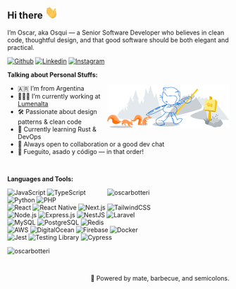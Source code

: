 ## Hi there <img src="https://raw.githubusercontent.com/oscarbotteri/oscarbotteri/main/wave.gif" width="30">

I’m Oscar, aka Osqui — a Senior Software Developer who believes in clean code, thoughtful design, and that good software should be both elegant and practical.

[![Github](https://img.shields.io/badge/-Github-000?style=flat&logo=Github&logoColor=white)](https://github.com/oscarbotteri)
[![Linkedin](https://img.shields.io/badge/-LinkedIn-blue?style=flat&logo=Linkedin&logoColor=white)](https://www.linkedin.com/in/oscar-botteri)
[![Instagram](https://img.shields.io/badge/-Instagram-c13584?style=flat&labelColor=c13584&logo=instagram&logoColor=white)](https://www.instagram.com/osquibotteri)

**Talking about Personal Stuffs:**

<img width="55%" align="right" alt="Github" src="https://raw.githubusercontent.com/oscarbotteri/oscarbotteri/54ff4ce0d3824caab8a73c342e9063b7203e1a3d/github.svg" />

- 🇦🇷 I’m from Argentina
- 👨🏽‍💻 I’m currently working at [Lumenalta](https://lumenalta.com)
- 🛠️ Passionate about design patterns & clean code
- 🌱 Currently learning Rust & DevOps
- 💬 Always open to collaboration or a good dev chat
- 🧉 Fueguito, asado y código — in that order!

&nbsp;

**Languages and Tools:** 

<p>
  <a href="https://github.com/oscarbotteri/oscarbotteri">
    <img width="55%" align="right" src="https://github-readme-stats.vercel.app/api?username=oscarbotteri&show_icons=true&count_private=true" alt="oscarbotteri" />
  </a>

![JavaScript](https://img.shields.io/badge/JavaScript-F7DF1E?style=flat&logo=javascript&logoColor=black)
![TypeScript](https://img.shields.io/badge/TypeScript-3178C6?style=flat&logo=typescript&logoColor=white)
![Python](https://img.shields.io/badge/Python-3776AB?style=flat&logo=python&logoColor=white)
![PHP](https://img.shields.io/badge/PHP-777BB4?style=flat&logo=php&logoColor=white)
<br />
![React](https://img.shields.io/badge/React-20232A?style=flat&logo=react&logoColor=61DAFB)
![React Native](https://img.shields.io/badge/React_Native-20232A?style=flat&logo=react&logoColor=61DAFB)
![Next.js](https://img.shields.io/badge/Next.js-000000?style=flat&logo=next.js&logoColor=white)
![TailwindCSS](https://img.shields.io/badge/Tailwind_CSS-38B2AC?style=flat&logo=tailwind-css&logoColor=white)
<br />
![Node.js](https://img.shields.io/badge/Node.js-339933?style=flat&logo=node.js&logoColor=white)
![Express.js](https://img.shields.io/badge/Express.js-000000?style=flat&logo=express&logoColor=white)
![NestJS](https://img.shields.io/badge/NestJS-E0234E?style=flat&logo=nestjs&logoColor=white)
![Laravel](https://img.shields.io/badge/Laravel-FF2D20?style=flat&logo=laravel&logoColor=white)
<br />
![MySQL](https://img.shields.io/badge/MySQL-4479A1?style=flat&logo=mysql&logoColor=white)
![PostgreSQL](https://img.shields.io/badge/PostgreSQL-4169E1?style=flat&logo=postgresql&logoColor=white)
![Redis](https://img.shields.io/badge/Redis-DC382D?style=flat&logo=redis&logoColor=white)
<br />
![AWS](https://img.shields.io/badge/AWS-232F3E?style=flat&logo=amazon-aws&logoColor=white)
![DigitalOcean](https://img.shields.io/badge/DigitalOcean-0080FF?style=flat&logo=digitalocean&logoColor=white)
![Firebase](https://img.shields.io/badge/Firebase-FFCA28?style=flat&logo=firebase&logoColor=black)
![Docker](https://img.shields.io/badge/Docker-2496ED?style=flat&logo=docker&logoColor=white)
<br />
![Jest](https://img.shields.io/badge/Jest-C21325?style=flat&logo=jest&logoColor=white)
![Testing Library](https://img.shields.io/badge/Testing_Library-E33332?style=flat&logo=testing-library&logoColor=white)
![Cypress](https://img.shields.io/badge/Cypress-17202C?style=flat&logo=cypress&logoColor=white)
</p>

<img src="https://komarev.com/ghpvc/?username=oscarbotteri&label=Profile%20views&color=0e75b6&style=flat" alt="oscarbotteri" />

&nbsp;

<p align="right">
  🍖 Powered by mate, barbecue, and semicolons.
</p>

